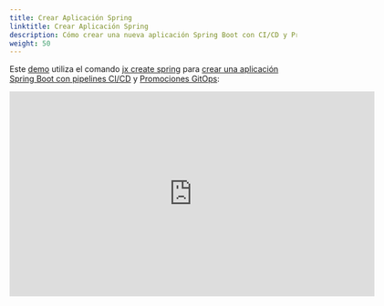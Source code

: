```yaml
---
title: Crear Aplicación Spring
linktitle: Crear Aplicación Spring
description: Cómo crear una nueva aplicación Spring Boot con CI/CD y Promociones GitOps
weight: 50
---
```


Este [demo](https://www.youtube.com/watch?v=kPes3rvT1UM) utiliza el comando [jx create spring](/commands/deprecation/) para [crear una aplicación Spring Boot con pipelines CI/CD](/developing/create-spring/) y [Promociones GitOps](/es/docs/concepts/features/#promoción):

<iframe width="640" height="360" src="https://www.youtube.com/embed/kPes3rvT1UM" frameborder="0" allow="autoplay; encrypted-media" allowfullscreen></iframe>
